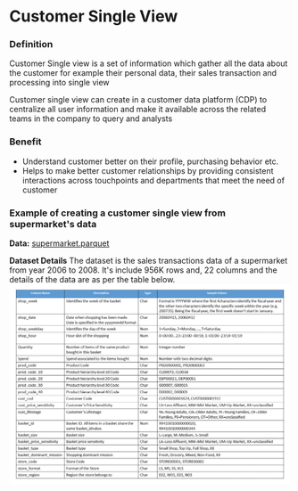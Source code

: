 # Customer Single View

### Definition

Customer Single view is a set of information which gather all the data about the customer for example their personal data, their sales transaction and processing into single view

Customer single view can create in a customer data platform (CDP) to centralize all user information and make it available across the related teams in the company to query and analysts

### Benefit
- Understand customer better on their profile, purchasing behavior etc. 
- Helps to make better customer relationships by providing consistent interactions across touchpoints and departments that meet the need of customer

### Example of creating a customer single view from supermarket's data

**Data:** [supermarket.parquet](./supermarket.parquet)

**Dataset Details**
The dataset is the sales transactions data of a supermarket from year 2006 to 2008. It's include 956K rows and, 22 columns and the details of the data are as per the table below.
![Dataset_Details](./Supermarket_dataset_detail.png)

